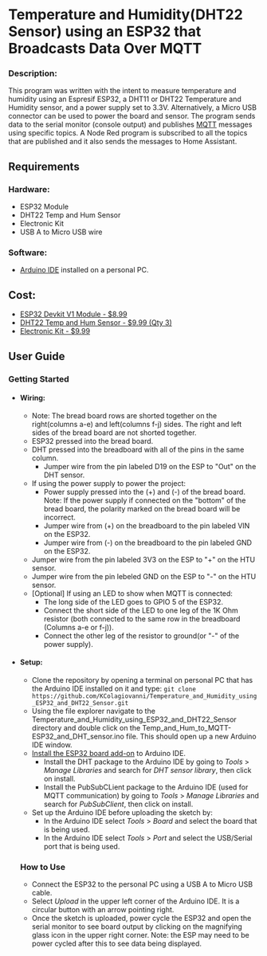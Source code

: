 # Temperature and Humidity(DHT22 Sensor) using an ESP32 that Broadcasts Data Over MQTT

### Description:
This program was written with the intent to measure temperature and humidity using an Espresif ESP32,
a DHT11 or DHT22 Temperature and Humidity sensor, and a power supply set to 3.3V. Alternatively, a 
Micro USB connector can be used to power the board and sensor. The program sends data to the serial 
monitor (console output) and publishes [MQTT](https://mqtt.org/) messages using specific topics. A 
Node Red program is subscribed to all the topics that are published and it also sends the messages to 
Home Assistant.
 
## Requirements
### Hardware:
- ESP32 Module
- DHT22 Temp and Hum Sensor
- Electronic Kit
- USB A to Micro USB wire
  
### Software:
- [Arduino IDE](https://www.arduino.cc/en/software) installed on a personal PC.
  
## Cost:
- [ESP32 Devkit V1 Module - $8.99](https://www.amazon.com/ESP-WROOM-32-Development-Microcontroller-Integrated-Compatible/dp/B07WCG1PLV/ref=sr_1_3?crid=3HPW3GPPHHIM3&dib=eyJ2IjoiMSJ9.sjPHOXDjh8AVtKhUaQxpfTsJ3k4lqRnMvkD37K6ng5VzinwMiIpsjFTshr77euDxMgyoptu8p8PzFvEWpxs40O3qLHpzCyHJ_KpOTdT0hLn_kZ5VvaaUsJZpMZ72DRqNjRW6rqDl4SjGiTwB9vDeKLDCDOqArCW1K2xaXXcrZTOxq8sxeWJr2FTZ0ll8o8OF8eiAo09CJ1BvkJmDdSup5OfI5wz17zlMgYynAIZk2Fs.pMx0hu62hox1BjN9oWdBfO2aGiNb33N04lTTgxFeisA&dib_tag=se&keywords=esp32%2Bdevkit%2Bv1&qid=1722836883&sprefix=esp32%2Bdevkit%2Caps%2C298&sr=8-3&th=1)
- [DHT22 Temp and Hum Sensor - $9.99 (Qty 3)](https://www.amazon.com/Teyleten-Robot-Digital-Temperature-Humidity/dp/B0CPHQC9SF/ref=sr_1_4?crid=1BOWMTWB7UA3B&dib=eyJ2IjoiMSJ9.mEk3g57tT-no70-Kzou2lVwZpQj7rqKymONDbJ-DCwRVmLwU5omtXlFrsSRm7Cp7MJ-AxcWkNg1L676lQLn4TuDaFcndInGvDa20QKN9XNePuZ1Th8StltOm9K4cvGeLsVtMJH6_axH6K4rxms-4lqN75bxUWEkjAfaleAeaF8cP5F4Uxs6Kz1G_tBQLDbUB0HqKJW0kKypHXW7qoVNDgHEMzLBadg7-8Io48zxAZIw.EQ_MAqiZl_Do7pjMB4mXcrOeKNcMF4X8x3csphxzMzw&dib_tag=se&keywords=dht22+sensor&qid=1722837153&sprefix=dht22+senso%2Caps%2C153&sr=8-4)
- [Electronic Kit - $9.99](https://www.amazon.com/EL-CK-002-Electronic-Breadboard-Capacitor-Potentiometer/dp/B01ERP6WL4/ref=sr_1_5?crid=ZSLT3X8Y8XIM&dib=eyJ2IjoiMSJ9.Z17QbUQZrXSSh06-3tBTPmWRb8MGJFDbVC6Hwml1dUqRxtZJPvEx9oNd2cgfi7ZoL4DiwVJQ-aEE9tC6BJRN7HvukCez2089xx5ReCqmUis_jRcLgepMRkcqCi1K3NlUrv1HmEQpxY7vHWpZupYQaQxPOjs72YPVdhUPR9nYpJyUr3JLgfrp04v0thxnnJdoIw1fiI3KkGhDWSMXCaMSk_C0ywbn7P0izQLqv2-eA6x98Jhs5wovmQz4PBb8ndtLWyK0uLszKp3WQ26i-VVI-WOkP1WMeg0FNymbBulr6Nw.-xGLZPOrdAwgJzlPYSTwMkeRZ7jDYMT9IZuCMagGfiA&dib_tag=se&keywords=LED%2Band%2Bresistor%2Bkit&qid=1723609171&sprefix=led%2Band%2Bresistor%2Bkit%2Caps%2C166&sr=8-5&th=1)

## User Guide
### Getting Started
- #### Wiring:
    * Note: The bread board rows are shorted together on the right(columns a-e) and left(columns f-j) sides. The right and left sides of the bread board are not shorted together.
    * ESP32 pressed into the bread board.
    * DHT pressed into the breadboard with all of the pins in the same column.
        * Jumper wire from the pin labeled D19 on the ESP to "Out" on the DHT sensor.
    * If using the power supply to power the project:
        * Power supply pressed into the (+) and (-) of the bread board. Note: If the power supply if connected on the "bottom" of the bread board, the polarity marked on the bread board will be incorrect.
        * Jumper wire from (+) on the breadboard to the pin labeled VIN on the ESP32.
        * Jumper wire from (-) on the breadboard to the pin labeled GND on the ESP32.
    * Jumper wire from the pin labeled 3V3 on the ESP to "+" on the HTU sensor.
    * Jumper wire from the pin lebeled GND on the ESP to "-" on the HTU sensor.
    * [Optional] If using an LED to show when MQTT is connected:
        * The long side of the LED goes to GPIO 5 of the ESP32.
        * Connect the short side of the LED to one leg of the 1K Ohm resistor (both connected to the same row in the breadboard (Columns a-e or f-j)).
        * Connect the other leg of the resistor to ground(or "-" of the power supply).

- #### Setup:
    * Clone the repository by opening a terminal on personal PC that has the Arduino IDE installed on it and type: `git clone https://github.com/KColagiovanni/Temperature_and_Humidity_using_ESP32_and_DHT22_Sensor.git`
    * Using the file explorer navigate to the Temperature_and_Humidity_using_ESP32_and_DHT22_Sensor directory and double click on the Temp_and_Hum_to_MQTT-ESP32_and_DHT_sensor.ino file. This should open up a new Arduino IDE window.
    * [Install the ESP32 board add-on](https://randomnerdtutorials.com/installing-the-esp32-board-in-arduino-ide-windows-instructions/) to Arduino IDE.
        * Install the DHT package to the Arduino IDE by going to *Tools* > *Manage Libraries* and search for *DHT sensor library*, then click on install.
        * Install the PubSubCLient package to the Arduino IDE (used for MQTT communication) by going to *Tools* > *Manage Libraries* and search for *PubSubClient*, then click on install.
    * Set up the Arduino IDE before uploading the sketch by:
        * In the Arduino IDE select *Tools* > *Board* and select the board that is being used.
        * In the Arduino IDE select *Tools* > *Port* and select the USB/Serial port that is being used.

  ### How to Use
    * Connect the ESP32 to the personal PC using a USB A to Micro USB cable.
    * Select *Upload* in the upper left corner of the Arduino IDE. It is a circular button with an arrow pointing right.
    * Once the sketch is uploaded, power cycle the ESP32 and open the serial monitor to see board output by clicking on the magnifying glass icon in the upper right corner. Note: the ESP may need to be power cycled after this to see data being displayed.
